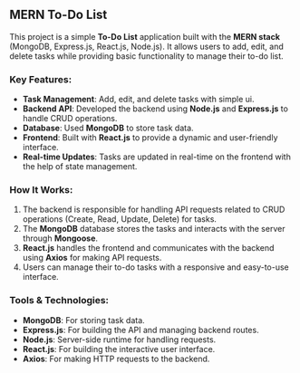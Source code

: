 ## MERN To-Do List

This project is a simple **To-Do List** application built with the **MERN stack** (MongoDB, Express.js, React.js, Node.js). It allows users to add, edit, and delete tasks while providing basic functionality to manage their to-do list.

### Key Features:
- **Task Management**: Add, edit, and delete tasks with simple ui.
- **Backend API**: Developed the backend using **Node.js** and **Express.js** to handle CRUD operations.
- **Database**: Used **MongoDB** to store task data.
- **Frontend**: Built with **React.js** to provide a dynamic and user-friendly interface.
- **Real-time Updates**: Tasks are updated in real-time on the frontend with the help of state management.

### How It Works:
1. The backend is responsible for handling API requests related to CRUD operations (Create, Read, Update, Delete) for tasks.
2. The **MongoDB** database stores the tasks and interacts with the server through **Mongoose**.
3. **React.js** handles the frontend and communicates with the backend using **Axios** for making API requests.
4. Users can manage their to-do tasks with a responsive and easy-to-use interface.

### Tools & Technologies:
- **MongoDB**: For storing task data.
- **Express.js**: For building the API and managing backend routes.
- **Node.js**: Server-side runtime for handling requests.
- **React.js**: For building the interactive user interface.
- **Axios**: For making HTTP requests to the backend.
